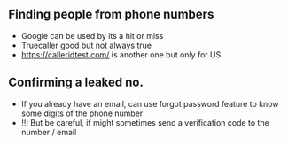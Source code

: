 ## Finding people from phone numbers
- Google can be used by its a hit or miss
- Truecaller good but not always true
- https://calleridtest.com/ is another one but only for US

## Confirming a leaked no.
- If you already have an email, can use forgot password feature to know some digits of the phone number
- !!! But be careful, if might sometimes send a verification code to the number / email

